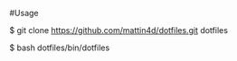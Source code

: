 #Usage

$ git clone https://github.com/mattin4d/dotfiles.git dotfiles

$ bash dotfiles/bin/dotfiles

